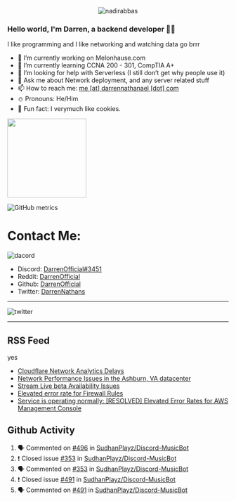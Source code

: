 <p align="center"> <img src="https://komarev.com/ghpvc/?username=DarrenOfficial&label=Profile%20views&color=0e75b6&style=flat" alt="nadirabbas" /> </p>

### Hello world, I'm Darren, a backend developer 👨‍💻
I like programming and I like networking and watching data go brrr



- 🔭 I’m currently working on Melonhause.com 
- 🌴 I’m currently learning CCNA 200 - 301, CompTIA A+ 
- 🤔 I’m looking for help with Serverless (I still don’t get why people use it) 
- 💬 Ask me about Network deployment, and any server related stuff 
- 📫 How to reach me: [me [at] darrennathanael [dot] com](mailto:me@darrennathanael.com) 
- ⛄️ Pronouns: He/Him 
- 🍪 Fun fact: I verymuch like cookies. 



<img float="center" height="180em" src="https://github-readme-stats.vercel.app/api?hide_border=true&username=DarrenOfficial&show_icons=true&count_private=true&bg_color=00000000&title_color=7F7F7F&icon_color=7F7F7F&text_color=7F7F7F" />


![GitHub metrics](https://metrics.lecoq.io/DarrenOfficial)  


# Contact Me:

![dacord](https://discord.c99.nl/widget/theme-1/508296903960821771.png)

- Discord: [DarrenOfficial#3451](https://discord.com/users/508296903960821771)
- Reddit: [DarrenOfficial](https://reddit.com/u/DarrenOfficiallol)
- Github: [DarrenOfficial](https://github.com/DarrenOfficial)
- Twitter: [DarrenNathans](https://twitter.com/DarrenNathans)


---

<img alt="twitter" src="https://github-readme-twitter.gazf.vercel.app/api?id=DarrenNathans&layout=wide" />


---

## RSS Feed
yes
<!-- BLOG-POST-LIST:START -->
- [Cloudflare Network Analytics Delays](https://www.cloudflarestatus.com/incidents/q3kzd065rp04)
- [Network Performance Issues in the Ashburn, VA datacenter](https://www.cloudflarestatus.com/incidents/bw6g14w5b01f)
- [Stream Live beta Availability Issues](https://www.cloudflarestatus.com/incidents/zq119lz0hmyw)
- [Elevated error rate for Firewall Rules](https://www.cloudflarestatus.com/incidents/7wdcwjq4078m)
- [Service is operating normally: [RESOLVED] Elevated Error Rates for AWS Management Console](http://status.aws.amazon.com/)
<!-- BLOG-POST-LIST:END -->


## Github Activity
<!--START_SECTION:activity-->
1. 🗣 Commented on [#496](https://github.com/SudhanPlayz/Discord-MusicBot/issues/496) in [SudhanPlayz/Discord-MusicBot](https://github.com/SudhanPlayz/Discord-MusicBot)
2. ❗️ Closed issue [#353](https://github.com/SudhanPlayz/Discord-MusicBot/issues/353) in [SudhanPlayz/Discord-MusicBot](https://github.com/SudhanPlayz/Discord-MusicBot)
3. 🗣 Commented on [#353](https://github.com/SudhanPlayz/Discord-MusicBot/issues/353) in [SudhanPlayz/Discord-MusicBot](https://github.com/SudhanPlayz/Discord-MusicBot)
4. ❗️ Closed issue [#491](https://github.com/SudhanPlayz/Discord-MusicBot/issues/491) in [SudhanPlayz/Discord-MusicBot](https://github.com/SudhanPlayz/Discord-MusicBot)
5. 🗣 Commented on [#491](https://github.com/SudhanPlayz/Discord-MusicBot/issues/491) in [SudhanPlayz/Discord-MusicBot](https://github.com/SudhanPlayz/Discord-MusicBot)
<!--END_SECTION:activity-->


<!--START_SECTION:waka-->
<!--END_SECTION:waka-->
